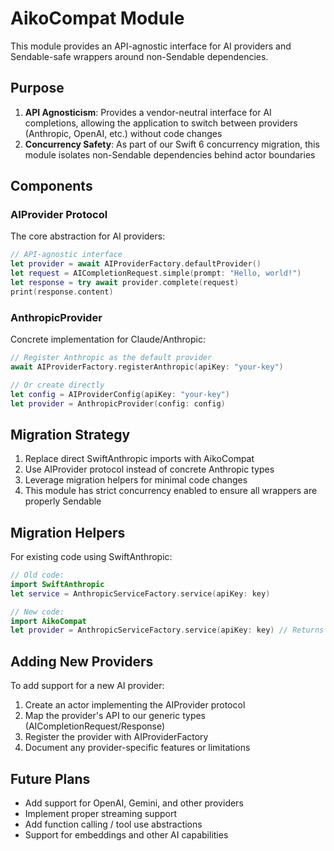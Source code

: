 # AikoCompat Module

This module provides an API-agnostic interface for AI providers and Sendable-safe wrappers around non-Sendable dependencies.

## Purpose

1. **API Agnosticism**: Provides a vendor-neutral interface for AI completions, allowing the application to switch between providers (Anthropic, OpenAI, etc.) without code changes
2. **Concurrency Safety**: As part of our Swift 6 concurrency migration, this module isolates non-Sendable dependencies behind actor boundaries

## Components

### AIProvider Protocol

The core abstraction for AI providers:

```swift
// API-agnostic interface
let provider = await AIProviderFactory.defaultProvider()
let request = AICompletionRequest.simple(prompt: "Hello, world!")
let response = try await provider.complete(request)
print(response.content)
```

### AnthropicProvider

Concrete implementation for Claude/Anthropic:

```swift
// Register Anthropic as the default provider
await AIProviderFactory.registerAnthropic(apiKey: "your-key")

// Or create directly
let config = AIProviderConfig(apiKey: "your-key")
let provider = AnthropicProvider(config: config)
```

## Migration Strategy

1. Replace direct SwiftAnthropic imports with AikoCompat
2. Use AIProvider protocol instead of concrete Anthropic types
3. Leverage migration helpers for minimal code changes
4. This module has strict concurrency enabled to ensure all wrappers are properly Sendable

## Migration Helpers

For existing code using SwiftAnthropic:

```swift
// Old code:
import SwiftAnthropic
let service = AnthropicServiceFactory.service(apiKey: key)

// New code:
import AikoCompat
let provider = AnthropicServiceFactory.service(apiKey: key) // Returns AIProvider
```

## Adding New Providers

To add support for a new AI provider:

1. Create an actor implementing the AIProvider protocol
2. Map the provider's API to our generic types (AICompletionRequest/Response)
3. Register the provider with AIProviderFactory
4. Document any provider-specific features or limitations

## Future Plans

- Add support for OpenAI, Gemini, and other providers
- Implement proper streaming support
- Add function calling / tool use abstractions
- Support for embeddings and other AI capabilities